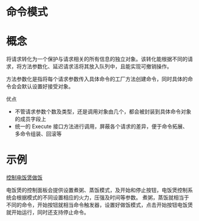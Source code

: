 命令模式
===

# 概念

将请求转化为一个保护与请求相关的所有信息的独立对象。该转化能根据不同的请求，将方法参数化、延迟请求活将其放入队列中，且能实现可撤销操作。

方法参数化是指将每个请求参数传入具体命令的工厂方法创建命令，同时具体的命令会会默认设置好接受对象。

优点
- 不管请求参数个数及类型，还是调用对象由几个，都会被封装到具体命令对象的成员字段上
- 统一的 Execute 接口方法进行调用，屏蔽各个请求的差异，便于命令拓展、多命令组装、回滚等


# 示例
[控制电饭煲做饭](electriccooker.go)

电饭煲的控制面板会提供设置煮粥、蒸饭模式，及开始和停止按钮，电饭煲控制系统会根据模式的不同设置相应的火力，压强及时间等参数。
煮粥，蒸饭就相当于不同的命令，开始按钮就相当命令触发器，设置好做饭模式，点击开始按钮电饭煲就开始运行，同时还支持停止命令。


